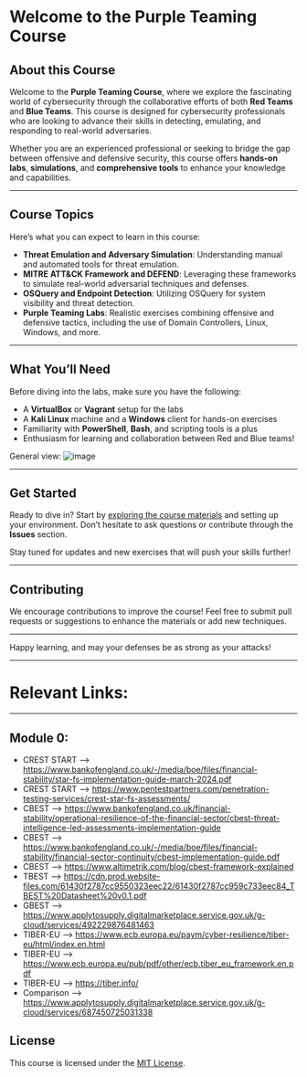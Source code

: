 # Welcome to the Purple Teaming Course

## About this Course

Welcome to the **Purple Teaming Course**, where we explore the fascinating world of cybersecurity through the collaborative efforts of both **Red Teams** and **Blue Teams**. This course is designed for cybersecurity professionals who are looking to advance their skills in detecting, emulating, and responding to real-world adversaries.

Whether you are an experienced professional or seeking to bridge the gap between offensive and defensive security, this course offers **hands-on labs**, **simulations**, and **comprehensive tools** to enhance your knowledge and capabilities.

---

## Course Topics

Here’s what you can expect to learn in this course:

- **Threat Emulation and Adversary Simulation**: Understanding manual and automated tools for threat emulation.
- **MITRE ATT&CK Framework and DEFEND**: Leveraging these frameworks to simulate real-world adversarial techniques and defenses.
- **OSQuery and Endpoint Detection**: Utilizing OSQuery for system visibility and threat detection.
- **Purple Teaming Labs**: Realistic exercises combining offensive and defensive tactics, including the use of Domain Controllers, Linux, Windows, and more.

---

## What You’ll Need

Before diving into the labs, make sure you have the following:

- A **VirtualBox** or **Vagrant** setup for the labs
- A **Kali Linux** machine and a **Windows** client for hands-on exercises
- Familiarity with **PowerShell**, **Bash**, and scripting tools is a plus
- Enthusiasm for learning and collaboration between Red and Blue teams!

General view:
![image](https://github.com/user-attachments/assets/abaf2246-28b5-43c8-8572-4fcb26e63510)

---

## Get Started

Ready to dive in? Start by [exploring the course materials](./Class) and setting up your environment. Don’t hesitate to ask questions or contribute through the **Issues** section.

Stay tuned for updates and new exercises that will push your skills further!

---

## Contributing

We encourage contributions to improve the course! Feel free to submit pull requests or suggestions to enhance the materials or add new techniques.

---

Happy learning, and may your defenses be as strong as your attacks!

---

# Relevant Links:
---
## Module 0:
- CREST START --> https://www.bankofengland.co.uk/-/media/boe/files/financial-stability/star-fs-implementation-guide-march-2024.pdf
- CREST START --> https://www.pentestpartners.com/penetration-testing-services/crest-star-fs-assessments/
- CBEST --> https://www.bankofengland.co.uk/financial-stability/operational-resilience-of-the-financial-sector/cbest-threat-intelligence-led-assessments-implementation-guide
- CBEST --> https://www.bankofengland.co.uk/-/media/boe/files/financial-stability/financial-sector-continuity/cbest-implementation-guide.pdf
- CBEST --> https://www.altimetrik.com/blog/cbest-framework-explained
- TBEST --> https://cdn.prod.website-files.com/61430f2787cc9550323eec22/61430f2787cc959c733eec84_TBEST%20Datasheet%20v0.1.pdf
- GBEST --> https://www.applytosupply.digitalmarketplace.service.gov.uk/g-cloud/services/492229876481463
- TIBER-EU --> https://www.ecb.europa.eu/paym/cyber-resilience/tiber-eu/html/index.en.html
- TIBER-EU --> https://www.ecb.europa.eu/pub/pdf/other/ecb.tiber_eu_framework.en.pdf
- TIBER-EU --> https://tiber.info/
- Comparison --> https://www.applytosupply.digitalmarketplace.service.gov.uk/g-cloud/services/687450725031338

## License

This course is licensed under the [MIT License](./LICENSE).


